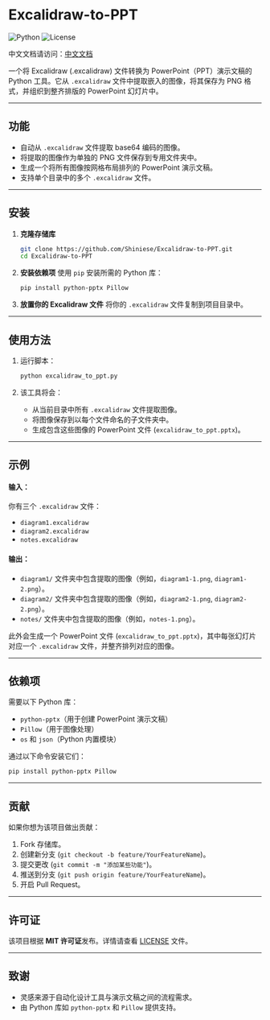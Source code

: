 # **Excalidraw-to-PPT**

![Python](https://img.shields.io/badge/python-3.12-blue) ![License](https://img.shields.io/badge/license-MIT-green)

中文文档请访问：[中文文档](#chinese-documentation)

一个将 Excalidraw (.excalidraw) 文件转换为 PowerPoint（PPT）演示文稿的 Python 工具。它从 `.excalidraw` 文件中提取嵌入的图像，将其保存为 PNG 格式，并组织到整齐排版的 PowerPoint 幻灯片中。

---

## **功能**
- 自动从 `.excalidraw` 文件提取 base64 编码的图像。
- 将提取的图像作为单独的 PNG 文件保存到专用文件夹中。
- 生成一个将所有图像按网格布局排列的 PowerPoint 演示文稿。
- 支持单个目录中的多个 `.excalidraw` 文件。

---

## **安装**

1. **克隆存储库**
   ```bash
   git clone https://github.com/Shiniese/Excalidraw-to-PPT.git
   cd Excalidraw-to-PPT
   ```

2. **安装依赖项**
   使用 `pip` 安装所需的 Python 库：
   ```bash
   pip install python-pptx Pillow
   ```

3. **放置你的 Excalidraw 文件**
   将你的 `.excalidraw` 文件复制到项目目录中。

---

## **使用方法**

1. 运行脚本：
   ```bash
   python excalidraw_to_ppt.py
   ```

2. 该工具将会：
   - 从当前目录中所有 `.excalidraw` 文件提取图像。
   - 将图像保存到以每个文件命名的子文件夹中。
   - 生成包含这些图像的 PowerPoint 文件 (`excalidraw_to_ppt.pptx`)。

---

## **示例**

#### 输入：
你有三个 `.excalidraw` 文件：
- `diagram1.excalidraw`
- `diagram2.excalidraw`
- `notes.excalidraw`

#### 输出：
- `diagram1/` 文件夹中包含提取的图像（例如，`diagram1-1.png`, `diagram1-2.png`）。
- `diagram2/` 文件夹中包含提取的图像（例如，`diagram2-1.png`, `diagram2-2.png`）。
- `notes/` 文件夹中包含提取的图像（例如，`notes-1.png`）。

此外会生成一个 PowerPoint 文件 (`excalidraw_to_ppt.pptx`)，其中每张幻灯片对应一个 `.excalidraw` 文件，并整齐排列对应的图像。

---

## **依赖项**

需要以下 Python 库：
- `python-pptx`（用于创建 PowerPoint 演示文稿）
- `Pillow`（用于图像处理）
- `os` 和 `json`（Python 内置模块）

通过以下命令安装它们：
```bash
pip install python-pptx Pillow
```

---

## **贡献**

如果你想为该项目做出贡献：
1. Fork 存储库。
2. 创建新分支 (`git checkout -b feature/YourFeatureName`)。
3. 提交更改 (`git commit -m "添加某些功能"`)。
4. 推送到分支 (`git push origin feature/YourFeatureName`)。
5. 开启 Pull Request。

---

## **许可证**

该项目根据 **MIT 许可证**发布。详情请查看 [LICENSE](https://github.com/Shiniese/Excalidraw-to-PPT/blob/main/LICENSE) 文件。

---

## **致谢**

- 灵感来源于自动化设计工具与演示文稿之间的流程需求。
- 由 Python 库如 `python-pptx` 和 `Pillow` 提供支持。
